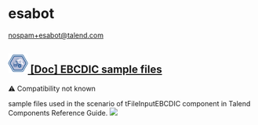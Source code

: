 # esabot
  <nospam+esabot@talend.com>

## <a href='./components/[Doc] EBCDIC sample files/readme.md'><img src='./components/[Doc] EBCDIC sample files/logo.jpg' width='40' height='40'> [Doc] EBCDIC sample files</a>
 :warning: Compatibility not known

sample files used in the scenario of tFileInputEBCDIC component in Talend Components Reference Guide.
<img src='./components/[Doc] EBCDIC sample files/sample.jpg'>
